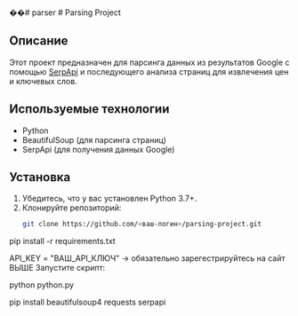 ��#   p a r s e r 
 
 # Parsing Project

## Описание
Этот проект предназначен для парсинга данных из результатов Google с помощью [SerpApi](https://serpapi.com/) и последующего анализа страниц для извлечения цен и ключевых слов.

## Используемые технологии
- Python
- BeautifulSoup (для парсинга страниц)
- SerpApi (для получения данных Google)

## Установка
1. Убедитесь, что у вас установлен Python 3.7+.
2. Клонируйте репозиторий:
   ```bash
   git clone https://github.com/<ваш-логин>/parsing-project.git

pip install -r requirements.txt

API_KEY = "ВАШ_API_КЛЮЧ" -> обязательно зарегестрируйтесь на сайт ВЫШЕ
Запустите скрипт:

python python.py

pip install beautifulsoup4 requests serpapi
